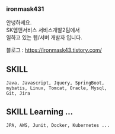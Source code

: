 ### ironmask431

안녕하세요.   
SK엠앤서비스 서비스개발2팀에서    
일하고 있는 웹/서버 개발자 입니다.


블로그 : https://ironmask43.tistory.com/

## SKILL
    Java, Javascript, Jquery, SpringBoot,   
    mybatis, Linux, Tomcat, Oracle, Mysql, 
    Git, Jira
    
    
## SKILL Learning ... 
    JPA, AWS, Junit, Docker, Kubernetes ... 
